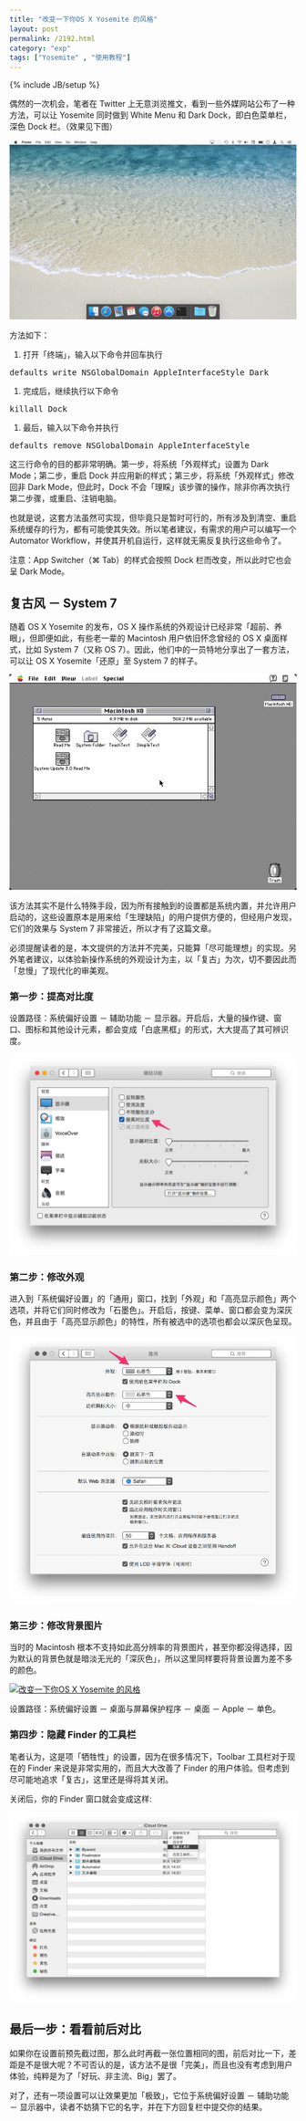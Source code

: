 ```yaml
---
title: "改变一下你OS X Yosemite 的风格"
layout: post
permalink: /2192.html
category: "exp"
tags: ["Yosemite" , "使用教程"]
---
```

{% include JB/setup %}

偶然的一次机会，笔者在 Twitter 上无意浏览推文，看到一些外媒网站公布了一种方法，可以让 Yosemite 同时做到 White Menu 和 Dark Dock，即白色菜单栏，深色 Dock 栏。（效果见下图）

<a href="/wp-content/uploads/sinapicv2-backup/2192-ww4-bmiddle-005V4vEUjw1enug740ctbj30zk0m8n8a.jpg" target="_blank"><img src="/wp-content/uploads/sinapicv2-backup/2192-ww4-large-005V4vEUjw1enug740ctbj30zk0m8n8a.jpg" alt="改变一下你OS X Yosemite 的风格" /></a>

<div class="insert-post-ads">
</div>

方法如下：

  1. 打开「终端」，输入以下命令并回车执行

<pre>defaults write NSGlobalDomain AppleInterfaceStyle Dark</pre>

  1. 完成后，继续执行以下命令

<pre>killall Dock</pre>

  1. 最后，输入以下命令并执行

<pre>defaults remove NSGlobalDomain AppleInterfaceStyle</pre>

这三行命令的目的都非常明确。第一步，将系统「外观样式」设置为 Dark Mode；第二步，重启 Dock 并应用新的样式；第三步，将系统「外观样式」修改回非 Dark Mode，但此时，Dock 不会「理睬」该步骤的操作，除非你再次执行第二步骤，或重启、注销电脑。

也就是说，这套方法虽然可实现，但毕竟只是暂时可行的，所有涉及到清空、重启系统缓存的行为，都有可能使其失效。所以笔者建议，有需求的用户可以编写一个 Automator Workflow，并使其开机自运行，这样就无需反复执行这些命令了。

注意：App Switcher（⌘ Tab）的样式会按照 Dock 栏而改变，所以此时它也会呈 Dark Mode。

## 复古风 － System 7

随着 OS X Yosemite 的发布，OS X 操作系统的外观设计已经非常「超前、养眼」，但即便如此，有些老一辈的 Macintosh 用户依旧怀念曾经的 OS X 桌面样式，比如 System 7（又称 OS 7）。因此，他们中的一员特地分享出了一套方法，可以让 OS X Yosemite「还原」至 System 7 的样子。

<a href="/wp-content/uploads/sinapicv2-backup/2192-ww1-bmiddle-005V4vEUjw1enug7g4gktj30hs0dcq6a.jpg" target="_blank"><img src="/wp-content/uploads/sinapicv2-backup/2192-ww1-large-005V4vEUjw1enug7g4gktj30hs0dcq6a.jpg" alt="改变一下你OS X Yosemite 的风格" /></a>

该方法其实不是什么特殊手段，因为所有接触到的设置都是系统内置，并允许用户启动的，这些设置原本是用来给「生理缺陷」的用户提供方便的，但经用户发现，它们的效果与 System 7 非常接近，所以才有了这篇文章。

必须提醒读者的是，本文提供的方法并不完美，只能算「尽可能理想」的实现。另外笔者建议，以体验新操作系统的外观设计为主，以「复古」为次，切不要因此而「怠慢」了现代化的审美观。

### 第一步：提高对比度

设置路径：系统偏好设置 － 辅助功能 － 显示器。开启后，大量的操作键、窗口、图标和其他设计元素，都会变成「白底黑框」的形式，大大提高了其可辨识度。

<a href="/wp-content/uploads/sinapicv2-backup/2192-ww3-bmiddle-005V4vEUjw1enug7ufsb0j30zu0p0gpv.jpg" target="_blank"><img src="/wp-content/uploads/sinapicv2-backup/2192-ww3-large-005V4vEUjw1enug7ufsb0j30zu0p0gpv.jpg" alt="改变一下你OS X Yosemite 的风格" /></a>

### 第二步：修改外观

进入到「系统偏好设置」的「通用」窗口，找到「外观」和「高亮显示颜色」两个选项，并将它们同时修改为「石墨色」。开启后，按键、菜单、窗口都会变为深灰色，并且由于「高亮显示颜色」的特性，所有被选中的选项也都会以深灰色呈现。

<a href="/wp-content/uploads/sinapicv2-backup/2192-ww1-bmiddle-005V4vEUjw1enug813erij30qr0p0wie.jpg" target="_blank"><img src="/wp-content/uploads/sinapicv2-backup/2192-ww1-large-005V4vEUjw1enug813erij30qr0p0wie.jpg" alt="改变一下你OS X Yosemite 的风格" /></a>

### 第三步：修改背景图片

当时的 Macintosh 根本不支持如此高分辨率的背景图片，甚至你都没得选择，因为默认的背景色就是暗淡无光的「深灰色」，所以这里同样要将背景设置为差不多的颜色。

<a href="/wp-content/uploads/sinapicv2-backup/2192-ww3-bmiddle-005V4vEUjw1enug8g3nixj30sy0p0wh2.jpg" target="_blank"><img src="/wp-content/uploads/sinapicv2-backup/2192-ww3-large-005V4vEUjw1enug8g3nixj30sy0p0wh2.jpg" alt="改变一下你OS X Yosemite 的风格" /></a>

设置路径：系统偏好设置 － 桌面与屏幕保护程序 － 桌面 － Apple － 单色。

### 第四步：隐藏 Finder 的工具栏

笔者认为，这是项「牺牲性」的设置，因为在很多情况下，Toolbar 工具栏对于现在的 Finder 来说是非常实用的，而且大大改善了 Finder 的用户体验。但考虑到尽可能地追求「复古」，这里还是得将其关闭。

关闭后，你的 Finder 窗口就会变成这样:

<a href="/wp-content/uploads/sinapicv2-backup/2192-ww4-bmiddle-005V4vEUjw1enug8xa228j311w0p0dk0.jpg" target="_blank"><img src="/wp-content/uploads/sinapicv2-backup/2192-ww4-large-005V4vEUjw1enug8xa228j311w0p0dk0.jpg" alt="改变一下你OS X Yosemite 的风格" /></a>

## 最后一步：看看前后对比

如果你在设置前预先截过图，那么此时再截一张位置相同的图，前后对比一下，差距是不是很大呢？不可否认的是，该方法不是很「完美」，而且也没有考虑到用户体验，纯粹是为了「好玩、非主流、Big」罢了。

对了，还有一项设置可以让效果更加「极致」，它位于系统偏好设置 － 辅助功能 － 显示器中，读者不妨猜下它的名字，并在下方回复栏中提交你的结果。

